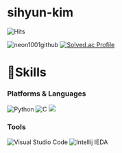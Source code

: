# sihyun-kim

![Hits](https://hits.seeyoufarm.com/api/count/incr/badge.svg?url=https%3A%2F%2Fgithub.com%2Fneon1001&count_bg=%23FFDAC7&title_bg=%23FFADAD&icon=&icon_color=%23E7E7E7&title=hits&edge_flat=false)

![neon1001github](https://github-readme-stats.vercel.app/api?username=neon1001&show_icons=true&theme=radical)
[![Solved.ac Profile](http://mazassumnida.wtf/api/v2/generate_badge?boj=neon101)](https://solved.ac/neon101/)

# 💪Skills
### Platforms & Languages
![Python](https://img.shields.io/badge/Python-3776AB.svg?&style=for-the-badge&logo=python&logoColor=white)
![C](https://img.shields.io/badge/C-A8B9CC.svg?&style=for-the-badge&logo=C&logoColor=white)
<img src="https://img.shields.io/badge/Java-007396?style=for-the-badge&logo=OpenJDK&logoColor=white"/>

### Tools
![Visual Studio Code](https://img.shields.io/badge/Visual%20Studio%20Code-007ACC.svg?&style=for-the-badge&logo=visualstudiocode&logoColor=white)
![Intellij IEDA](https://img.shields.io/badge/intellij%20idea-000000.svg?&style=for-the-badge&logo=intellij%20idea&logoColor=white)
